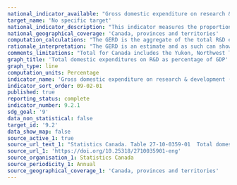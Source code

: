 ```yaml
---
national_indicator_available: "Gross domestic expenditure on research & development (GERD) intensity"
target_name: 'No specific target'
national_indicator_description: "This indicator measures the proportion of gross domestic expenditure allocated to research & development (GERD). The GERD is the aggregate of the total R&D expenditures and serves as a general indicator of R&D activity." 
national_geographical_coverage: 'Canada, provinces and territories' 
computation_calculations: "The GERD is the aggregate of the total R&D expenditures of the performing sectors. There are four major sectors of R&D performance and five for funding: Government; Business enterprise; Higher education; Private non-profit organizations; Foreign (funding only)." 
rationale_interpretation: "The GERD is an estimate and as such can show trends in R&D expenditures. In this capacity, the GERD estimates are sufficiently reliable for their main use as an aggregate indicator for science policy."
comments_limitations: "Total for Canada includes the Yukon, Northwest Territories and Nunavut."
graph_title: 'Total domestic expenditures on R&D as percentage of GDP'
graph_type: line
computation_units: Percentage
indicator_name: 'Gross domestic expenditure on research & development (GERD) intensity'
indicator_sort_order: 09-02-01
published: true
reporting_status: complete
indicator_number: 9.2.1
sdg_goal: '9'
data_non_statistical: false
target_id: '9.2'
data_show_map: false
source_active_1: true
source_url_text_1: "Statistics Canada. Table 27-10-0359-01  Total domestic expenditures on research and development (R&D) as percentage of gross domestic product (GDP), Canada and provinces, and G-7 countries"
source_url_1: 'https://doi.org/10.25318/2710035901-eng'
source_organisation_1: Statistics Canada
source_periodicity_1: Annual
source_geographical_coverage_1: 'Canada, provinces and territories'
---
```

